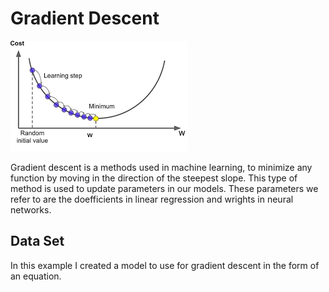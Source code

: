 # Gradient Descent

![Descent](descent.png)

Gradient descent is a methods used in machine learning, to minimize any function by moving in the direction of the steepest slope. This type of method is used to update parameters in our models. These parameters we refer to are the doefficients in linear regression and wrights in neural networks.

## Data Set

In this example I created a model to use for gradient descent in the form of an equation.
